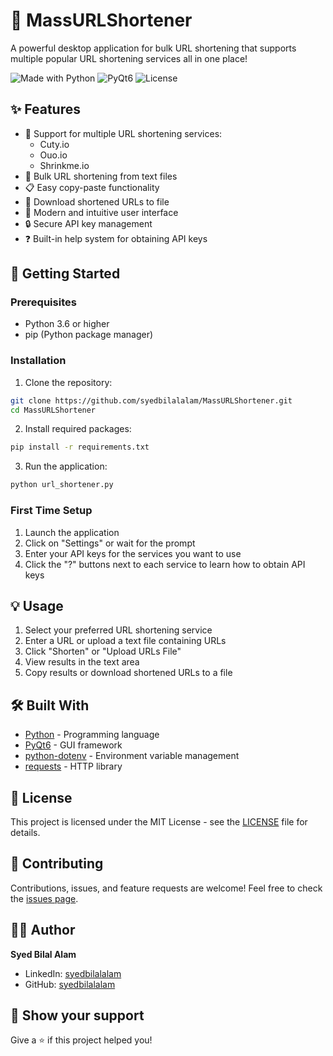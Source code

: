 # 🔗 MassURLShortener

A powerful desktop application for bulk URL shortening that supports multiple popular URL shortening services all in one place!

![Made with Python](https://img.shields.io/badge/Made%20with-Python-1f425f.svg)
![PyQt6](https://img.shields.io/badge/GUI-PyQt6-41CD52.svg)
![License](https://img.shields.io/badge/License-MIT-blue.svg)

## ✨ Features

- 🔄 Support for multiple URL shortening services:
  - Cuty.io
  - Ouo.io
  - Shrinkme.io
- 📂 Bulk URL shortening from text files
- 📋 Easy copy-paste functionality
- 💾 Download shortened URLs to file
- 🎨 Modern and intuitive user interface
- 🔒 Secure API key management
- ❓ Built-in help system for obtaining API keys

## 🚀 Getting Started

### Prerequisites
- Python 3.6 or higher
- pip (Python package manager)

### Installation

1. Clone the repository:
```bash
git clone https://github.com/syedbilalalam/MassURLShortener.git
cd MassURLShortener
```

2. Install required packages:
```bash
pip install -r requirements.txt
```

3. Run the application:
```bash
python url_shortener.py
```

### First Time Setup

1. Launch the application
2. Click on "Settings" or wait for the prompt
3. Enter your API keys for the services you want to use
4. Click the "?" buttons next to each service to learn how to obtain API keys

## 💡 Usage

1. Select your preferred URL shortening service
2. Enter a URL or upload a text file containing URLs
3. Click "Shorten" or "Upload URLs File"
4. View results in the text area
5. Copy results or download shortened URLs to a file

## 🛠️ Built With

- [Python](https://www.python.org/) - Programming language
- [PyQt6](https://www.riverbankcomputing.com/software/pyqt/) - GUI framework
- [python-dotenv](https://github.com/theskumar/python-dotenv) - Environment variable management
- [requests](https://requests.readthedocs.io/) - HTTP library

## 📝 License

This project is licensed under the MIT License - see the [LICENSE](LICENSE) file for details.

## 🤝 Contributing

Contributions, issues, and feature requests are welcome! Feel free to check the [issues page](https://github.com/syedbilalalam/url-shortener/issues).

## 👨‍💻 Author

**Syed Bilal Alam**

- LinkedIn: [syedbilalalam](https://linkedin.com/in/syedbilalalam)
- GitHub: [syedbilalalam](https://github.com/syedbilalalam)

## 🌟 Show your support

Give a ⭐️ if this project helped you! 